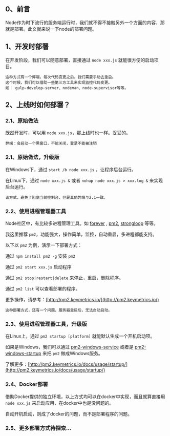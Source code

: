 ## 0、前言

Node作为时下流行的服务端运行时，我们就不得不接触另外一个方面的内容，那就是部署。此文就来说一下node的部署问题。

## 1、开发时部署

在开发阶段，我们可以随意部署，直接通过 ``node xxx.js`` 就能很方便的启动项目。

```
这种方式有一个弊端，每次代码变更之后，我们需要手动去重启。
这个时候，我们可以借助一些第三方工具来实现监控代码变更。
如： gulp-develop-server、nodeman、node-supervisor等等。
```

## 2、上线时如何部署？

### 2.1、原始做法

既然开发时，可以用 ``node xxx.js``，那上线时也一样。妥妥的。

```
弊端：会启动一个黑窗口，不能关闭，登录不能被注销
``` 

### 2.1、原始做法，升级版

在Windows下，通过 ``start /b node xxx.js`` ，让程序后台运行。

在Linux下，通过 ``node xxx.js &`` 或者 ``nohup node xxx.js > xxx.log &`` 来实现后台运行。

```
该方式，避免了阻塞当前控制台，但是其他弊端与2.1一致。
```

### 2.2、使用进程管理器工具

Node社区中，有比较多进程管理工具。如 [forever](https://github.com/foreverjs/forever) , [pm2](https://github.com/Unitech/pm2), [strongloop](https://github.com/strongloop/strongloop) 等等。

我这里推荐 ``pm2``，功能强大，操作简单，监控，自动重启，多进程都能支持。

以下以 ``pm2`` 为例，演示一下部署方式：

通过 ``npm install pm2 -g`` 安装 ``pm2``

通过 ``pm2 start xxx.js`` 启动程序

通过 ``pm2 stop|restart|delete`` 来停止，重启，删除程序。

通过 ``pm2 list`` 可以查看部署的程序。

更多操作，请参考：[http://pm2.keymetrics.io/](http://pm2.keymetrics.io/)

```
这种部署方式，还有一个问题，服务器重启后，无法自动启动。
```

### 2.3、使用进程管理器工具，升级版

在Linux上，通过 ``pm2 startup [platform]`` 就能默认生成一个开机启动项。

如果是Windows，我们可以通过 [pm2-windows-service](https://www.npmjs.com/package/pm2-windows-service) 或者是 [pm2-windows-startup](https://www.npmjs.com/package/pm2-windows-startup) 来把 ``pm2`` 做成Windows服务。

了解更多：[http://pm2.keymetrics.io/docs/usage/startup/](http://pm2.keymetrics.io/docs/usage/startup/)

### 2.4、Docker部署

借助Docker提供的独立环境，以上方式均可以在docker中实现，而且就算直接用 ``node xxx.js`` 来启动应用，在docker中也是没问题的。

自动开机启动，则成了docker的问题，而不是部署程序的问题。

### 2.5、更多部署方式待探索...

